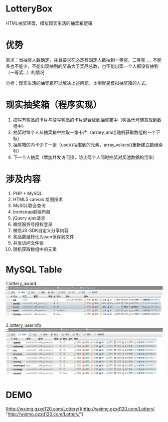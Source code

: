 # LotteryBox
HTML抽奖转盘，模拟现实生活的抽奖箱逻辑


# 优势 #
需求：当抽奖人数确定，并且要求在必定有固定人数抽到一等奖、二等奖..... 不能多也不能少，不能出现抽到的奖品大于奖品总数，也不能出现一个人都没有抽到（一等奖...）的情况

分析：现实生活的抽奖箱可以解决上述问题，本例就是模拟抽奖箱的方式。


# 现实抽奖箱（程序实现） #
1. 把写有奖品的卡片与没写奖品的卡片混合放到抽奖箱中（奖品代号随意放到数组中）
2. 抽奖时每个人从抽奖箱中抽取一张卡片（arrary_and()随机获取数组的一个下标）
3. 抽奖箱的内卡少了一张（uset()抽取到的元素，array_values()重新建立数组索引）
4. 下一个人抽奖（增加并发访问锁，防止两个人同时抽奖对奖池数据的污染）



# 涉及内容 #
1. PHP + MySQL
2. HTML5 canvas 绘图技术
3. MySQL联合查询
4. bootstrap前端布局
5. jQuery ajax请求
6. 微信服务号授权登录
7. 微信JS-SDK自定义分享内容
8. 奖品数组转化为json保存到文件
9. 并发访问文件锁
10. 随机获取数组中的元素


# MySQL Table #
1.lottery_award
![](./src/lottery_award.png)

2.lottery_userinfo
![](./src/lottery_userinfo.png)


# DEMO #
[http://wximg.gzxd120.com/Lottery/](http://wximg.gzxd120.com/Lottery/ "http://wximg.gzxd120.com/Lottery/")